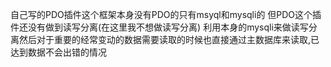 自己写的PDO插件这个框架本身没有PDO的只有msyql和mysqli的
但PDO这个插件还没有做到读写分离(在这里我不想做读写分离)
利用本身的mysqli来做读写分离然后对于重要的经常变动的数据需要读取的时候也直接通过主数据库来读取,已达到数据不会出错的情况